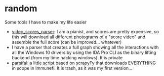 # random
Some tools I have to make my life easier

- [video_scores_parser](./video_scores_parser.py): I am a pianist, and scores are pretty expensive, so this will download all different photograms of a "score video" and assemble the full score (can be improved... whatever)
- I have a parser that creates a full graph showing all the interactions with all the Windows 10 drivers by using the IDA Pro CLI as the binary lifting backend (from my time hacking windows). It is private
- [parsifal](./parsifal.py): a little script based on scrapyFy that downloads EVERYTHING in scope in Immunefi. It is trash, as it was my first version...
